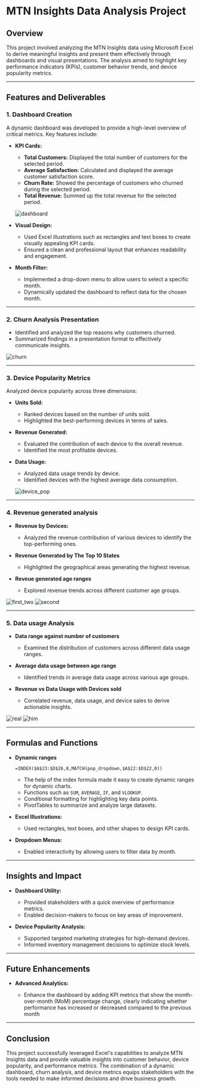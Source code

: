 # MTN Insights Data Analysis Project

## Overview

This project involved analyzing the MTN Insights data using Microsoft Excel to derive meaningful insights and present them effectively through dashboards and visual presentations. The analysis aimed to highlight key performance indicators (KPIs), customer behavior trends, and device popularity metrics.

---

## Features and Deliverables

### 1. **Dashboard Creation**

A dynamic dashboard was developed to provide a high-level overview of critical metrics. Key features include:

* **KPI Cards:**

  * **Total Customers:** Displayed the total number of customers for the selected period.
  * **Average Satisfaction:** Calculated and displayed the average customer satisfaction score.
  * **Churn Rate:** Showed the percentage of customers who churned during the selected period.
  * **Total Revenue:** Summed up the total revenue for the selected period.

  ![dashboard](assets/image.png)

* **Visual Design:**

  * Used Excel illustrations such as rectangles and text boxes to create visually appealing KPI cards.
  * Ensured a clean and professional layout that enhances readability and engagement.

* **Month Filter:**

  * Implemented a drop-down menu to allow users to select a specific month.
  * Dynamically updated the dashboard to reflect data for the chosen month.

---

### 2. **Churn Analysis Presentation**

* Identified and analyzed the top reasons why customers churned.
* Summarized findings in a presentation format to effectively communicate insights.

![churn](assets/image-2.png)

---

### 3. **Device Popularity Metrics**

Analyzed device popularity across three dimensions:

* **Units Sold:**

  * Ranked devices based on the number of units sold.
  * Highlighted the best-performing devices in terms of sales.

* **Revenue Generated:**

  * Evaluated the contribution of each device to the overall revenue.
  * Identified the most profitable devices.

* **Data Usage:**

  * Analyzed data usage trends by device.
  * Identified devices with the highest average data consumption.

  ![device_pop](assets/image-3.png)

---

### 4. **Revenue generated analysis**



* **Revenue by Devices:**

  * Analyzed the revenue contribution of various devices to identify the top-performing ones.

* **Revenue Generated by The Top 10 States**

  * Highlighted the geographical areas generating the highest revenue.

* **Reveue generated age ranges**

  * Explored revenue trends across different customer age groups.

![first_two](assets/image-4.png) ![second](assets/image-5.png)


---

### 5. **Data usage Analysis**



* **Data range against number of customers**

  * Examined the distribution of customers across different data usage ranges.

* **Average data usage between age range**

  * Identified trends in average data usage across various age groups.

* **Revenue vs Data Usage with Devices sold**

  * Correlated revenue, data usage, and device sales to derive actionable insights.

![real](assets/image-6.png)
![him](assets/image-7.png)


---

## Formulas and Functions

* **Dynamic ranges**

  ```
  =INDEX($A$23:$D$26,0,MATCH(pop_dropdown,$A$22:$D$22,0))
  ```

  * The help of the index formula made it easy to create dynamic ranges for dynamic charts.
  * Functions such as `SUM`, `AVERAGE`, `IF`, and `VLOOKUP`.
  * Conditional formatting for highlighting key data points.
  * PivotTables to summarize and analyze large datasets.

* **Excel Illustrations:**

  * Used rectangles, text boxes, and other shapes to design KPI cards.

* **Dropdown Menus:**

  * Enabled interactivity by allowing users to filter data by month.

---

## Insights and Impact

* **Dashboard Utility:**

  * Provided stakeholders with a quick overview of performance metrics.
  * Enabled decision-makers to focus on key areas of improvement.

* **Device Popularity Analysis:**

  * Supported targeted marketing strategies for high-demand devices.
  * Informed inventory management decisions to optimize stock levels.

---

## Future Enhancements

* **Advanced Analytics:**

  * Enhance the dashboard by adding KPI metrics that show the month-over-month (MoM) percentage change, clearly indicating whether performance has increased or decreased compared to the previous month

---

## Conclusion

This project successfully leveraged Excel's capabilities to analyze MTN Insights data and provide valuable insights into customer behavior, device popularity, and performance metrics. The combination of a dynamic dashboard, churn analysis, and device metrics equips stakeholders with the tools needed to make informed decisions and drive business growth.
